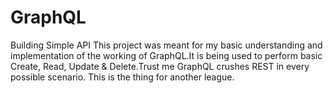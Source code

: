# GraphQL
Building Simple API
This project was meant for my basic understanding and implementation of the working of GraphQL.It is being used to perform basic Create, Read, Update & Delete.Trust me GraphQL crushes REST in every possible scenario. This is the thing for another league.
